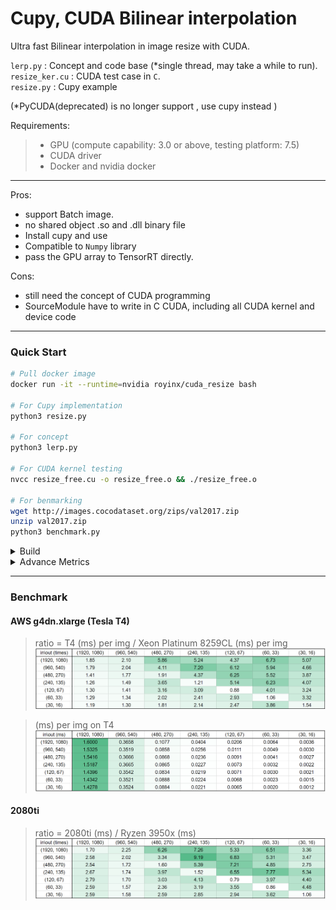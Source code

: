 # Cupy, CUDA Bilinear interpolation

Ultra fast Bilinear interpolation in image resize with CUDA.


`lerp.py` : Concept and code base (*single thread, may take a while to run). <br/>
`resize_ker.cu` : CUDA test case in `C`. <br/>
`resize.py` : Cupy example <br/>

(*PyCUDA(deprecated) is no longer support , use cupy instead )

Requirements:
>- GPU (compute capability: 3.0 or above, testing platform: 7.5)
>- CUDA driver
>- Docker and nvidia docker
---
Pros:
- support Batch image.
- no shared object .so and .dll binary file
- Install cupy and use
- Compatible to `Numpy` library
- pass the GPU array to TensorRT directly.

Cons:
- still need the concept of CUDA programming
- SourceModule have to write in C CUDA, including all CUDA kernel and device code

---
### Quick Start

```bash
# Pull docker image
docker run -it --runtime=nvidia royinx/cuda_resize bash

# For Cupy implementation
python3 resize.py

# For concept
python3 lerp.py

# For CUDA kernel testing
nvcc resize_free.cu -o resize_free.o && ./resize_free.o

# For benmarking
wget http://images.cocodataset.org/zips/val2017.zip
unzip val2017.zip
python3 benchmark.py
```

<details><summary> Build </summary>

```bash
git clone https://github.com/royinx/CUDA_Resize.git
cd CUDA_Resize
docker build -t lerp_cuda .
docker run -it --runtime=nvidia -v ${PWD}:/py -w /py lerp_cuda bash
```
</details>

<details><summary> Advance Metrics </summary>

```bash
docker run -it --privileged --runtime=nvidia -p 20072:22 -v ${PWD}:/py -w /py lerp_cuda bash
sh -c 'echo 1 >/proc/sys/kernel/perf_event_paranoid'
nvcc resize_free.cu -o resize_free.o
nsys profile ./resize_free.o

ncu -o metrics /bin/python3 resize_free.py  > profile_log
ncu -o metrics /bin/python3 resize_free.py
```
Remark: Development platform is in dockerfile.opencv with OpenCV in C for debugging

Function Working well in pycuda container, you dont need to build OpenCV.
</details>

---

### Benchmark
#### AWS g4dn.xlarge (Tesla T4)
> ratio = T4 (ms) per img / Xeon Platinum 8259CL (ms) per img
![](benchmark/g4dn.png)

> (ms) per img on T4
![](benchmark/t4.png)


#### 2080ti
> ratio = 2080ti (ms) / Ryzen 3950x (ms)
![](benchmark/2080ti.png)
